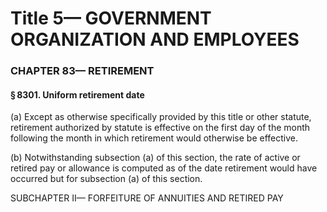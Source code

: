 
# Title 5— GOVERNMENT ORGANIZATION AND EMPLOYEES
### CHAPTER 83— RETIREMENT
#### § 8301. Uniform retirement date

(a) Except as otherwise specifically provided by this title or other statute, retirement authorized by statute is effective on the first day of the month following the month in which retirement would otherwise be effective.

(b) Notwithstanding subsection (a) of this section, the rate of active or retired pay or allowance is computed as of the date retirement would have occurred but for subsection (a) of this section.

SUBCHAPTER II— FORFEITURE OF ANNUITIES AND RETIRED PAY
